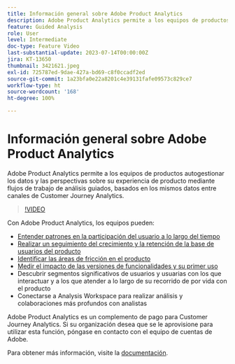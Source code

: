 ```yaml
---
title: Información general sobre Adobe Product Analytics
description: Adobe Product Analytics permite a los equipos de productos autogestionar los datos y las perspectivas sobre su experiencia de producto mediante flujos de trabajo de análisis guiados, basados en los mismos datos entre canales de Customer Journey Analytics.
feature: Guided Analysis
role: User
level: Intermediate
doc-type: Feature Video
last-substantial-update: 2023-07-14T00:00:00Z
jira: KT-13650
thumbnail: 3421621.jpeg
exl-id: 725787ed-9dae-427a-bd69-c8f0ccadf2ed
source-git-commit: 1a23bfa0e22a8201c4e39131fafe09573c829ce7
workflow-type: ht
source-wordcount: '168'
ht-degree: 100%

---
```


# Información general sobre Adobe Product Analytics

Adobe Product Analytics permite a los equipos de productos autogestionar los datos y las perspectivas sobre su experiencia de producto mediante flujos de trabajo de análisis guiados, basados en los mismos datos entre canales de Customer Journey Analytics.

>[!VIDEO](https://video.tv.adobe.com/v/3421621/?learn=on)

Con Adobe Product Analytics, los equipos pueden:

* [Entender patrones en la participación del usuario a lo largo del tiempo](../guided-analysis/trends/usage-trends-analysis.md)
* [Realizar un seguimiento del crecimiento y la retención de la base de usuarios del producto](../guided-analysis/user-growth/active-user-growth-analysis.md)
* [Identificar las áreas de fricción en el producto](../guided-analysis/funnel/funnel-friction-analysis.md)
* [Medir el impacto de las versiones de funcionalidades y su primer uso](../guided-analysis/impact/release-impact-analysis.md)
* Descubrir segmentos significativos de usuarios y usuarias con los que interactuar y a los que atender a lo largo de su recorrido de por vida con el producto
* Conectarse a Analysis Workspace para realizar análisis y colaboraciones más profundos con analistas

Adobe Product Analytics es un complemento de pago para Customer Journey Analytics. Si su organización desea que se le aprovisione para utilizar esta función, póngase en contacto con el equipo de cuentas de Adobe.

Para obtener más información, visite la [documentación](https://experienceleague.adobe.com/docs/analytics-platform/using/guided-analysis/overview.html?lang=es).
